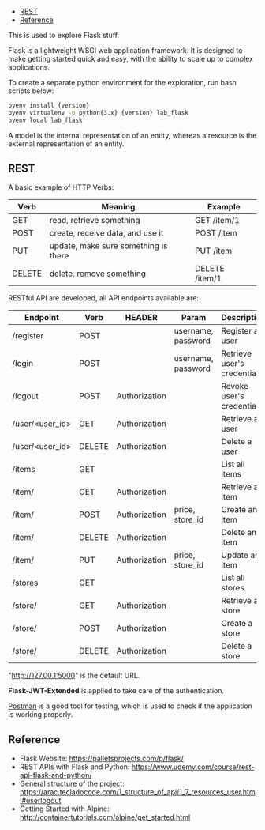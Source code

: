 
- [REST](#rest)
- [Reference](#reference)


This is used to explore Flask stuff.

Flask is a lightweight WSGI web application framework. It is designed to make getting started quick and easy, with the ability to scale up to complex applications.

To create a separate python environment for the exploration, run bash scripts below:

```sh
pyenv install {version}
pyenv virtualenv -p python{3.x} {version} lab_flask
pyenv local lab_flask
```

A model is the internal representation of an entity, whereas a resource is the external
representation of an entity.


## REST

A basic example of HTTP Verbs:

| Verb | Meaning | Example |
| --- | --- | --- |
| GET | read, retrieve something | GET /item/1 |
| POST | create, receive data, and use it | POST /item |
| PUT | update, make sure something is there | PUT /item |
| DELETE | delete, remove something | DELETE /item/1 |

RESTful API are developed, all API endpoints available are:

| Endpoint | Verb | HEADER | Param | Description |
| --- | --- | --- | --- | --- |
| /register | POST | | username, password | Register a user |
| /login | POST | | username, password | Retrieve user's credential |
| /logout | POST | Authorization | | Revoke user's credential |
| /user/<user_id> | GET | Authorization | | Retrieve a user |
| /user/<user_id> | DELETE | Authorization | | Delete a user |
| /items | GET | | | List all items |
| /item/<name> | GET | Authorization | | Retrieve an item |
| /item/<name> | POST | Authorization | price, store_id | Create an item |
| /item/<name> | DELETE | Authorization | | Delete an item |
| /item/<name> | PUT | Authorization | price, store_id | Update an item |
| /stores | GET | | | List all stores |
| /store/<name> | GET | Authorization | | Retrieve a store |
| /store/<name> | POST | Authorization | | Create a store |
| /store/<name> | DELETE | Authorization | | Delete a store |

"http://127.00.1:5000" is the default URL.

__Flask-JWT-Extended__ is applied to take care of the authentication.

[Postman](https://www.postman.com/postman/) is a good tool for testing, which is used
to check if the application is working properly.


## Reference

- Flask Website: https://palletsprojects.com/p/flask/
- REST APIs with Flask and Python: https://www.udemy.com/course/rest-api-flask-and-python/
- General structure of the project: https://arac.tecladocode.com/1_structure_of_api/1_7_resources_user.html#userlogout
- Getting Started with Alpine: http://containertutorials.com/alpine/get_started.html
